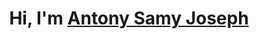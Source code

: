 <h1 align="center" >Hi, I'm <a href="https://www.linkedin.com/in/antony-samy-joseph-48962040/" target="_blank"> Antony Samy Joseph </a></h1>

<!--
**antonysamy931/antonysamy931** is a ✨ _special_ ✨ repository because its `README.md` (this file) appears on your GitHub profile.

Here are some ideas to get you started:

- 🔭 I’m currently working on ...
- 🌱 I’m currently learning ...
- 👯 I’m looking to collaborate on ...
- 🤔 I’m looking for help with ...
- 💬 Ask me about ...
- 📫 How to reach me: ...
- 😄 Pronouns: ...
- ⚡ Fun fact: ...
-->
